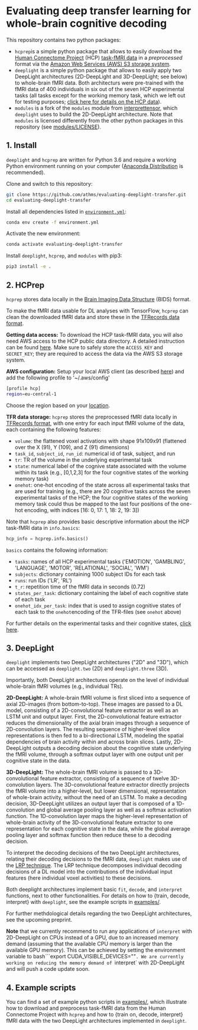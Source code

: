 # Evaluating deep transfer learning for whole-brain cognitive decoding

This repository contains two python packages: 
- `hcprep`is a simple python package that allows to easily download the [Human Connectome Project](http://www.humanconnectomeproject.org) (HCP) [task-fMRI data](https://www.humanconnectome.org/study/hcp-young-adult/project-protocol/task-fmri) in a *preprocessed* format via the [Amazon Web Services (AWS) S3 storage system](https://www.humanconnectome.org/study/hcp-young-adult/article/hcp-s1200-release-now-available-amazon-web-services).
- `deeplight` is a simple python package that allows to easily apply two DeepLight architectures (2D-DeepLight and 3D-DeepLight; see below) to whole-brain fMRI data. Both architecturs were pre-trained with the fMRI data of 400 individuals in six out of the seven HCP experimental tasks (all tasks except for the working memory task, which we left out for testing purposes; [click here for details on the HCP data](https://www.sciencedirect.com/science/article/abs/pii/S1053811913005272?via%3Dihub)). 
- `modules` is a fork of the `modules` module from [interprettensor](https://github.com/VigneshSrinivasan10/interprettensor), which `deeplight` uses to build the 2D-DeepLight architecture. Note that `modules` is licensed differently from the other python packages in this repository (see [modules/LICENSE](modules/LICENSE)).


## 1. Install
`deeplight` and `hcprep` are written for Python 3.6 and require a working Python environment running on your computer ([Anaconda Distribution](https://www.anaconda.com/distribution/) is recommended).

Clone and switch to this repository:
```bash
git clone https://github.com/athms/evaluating-deeplight-transfer.git
cd evaluating-deeplight-transfer
```

Install all dependencies listed in [`environment.yml`](environment.yml):
```bash
conda env create -f environment.yml
```

Activate the new environment:
```bash
conda activate evaluating-deeplight-transfer
```

Install `deeplight`, `hcprep`, and `modules` with pip3:
```bash
pip3 install -e .
```


## 2. HCPrep
`hcprep` stores data locally in the [Brain Imaging Data Structure](https://bids.neuroimaging.io) (BIDS) format.

To make the fMRI data usable for DL analyses with TensorFlow, `hcprep` can clean the downloaded fMRI data and store these in the [TFRecords data format](https://www.tensorflow.org/tutorials/load_data/tfrecord).  

**Getting data access:**
To download the HCP task-fMRI data, you will also need AWS access to the HCP public data directory. A detailed instruction can be found [here](https://wiki.humanconnectome.org/display/PublicData/How+To+Connect+to+Connectome+Data+via+AWS). Make sure to safely store the `ACCESS_KEY` and `SECRET_KEY`; they are required to access the data via the AWS S3 storage system. 

**AWS configuration:**
Setup your local AWS client (as described [here](https://docs.aws.amazon.com/cli/latest/userguide/cli-configure-files.html)) and add the following profile to '~/.aws/config'

```bash
[profile hcp]
region=eu-central-1
```
Choose the region based on your [location](https://docs.aws.amazon.com/AmazonRDS/latest/UserGuide/Concepts.RegionsAndAvailabilityZones.html).

**TFR data storage:**
`hcprep` stores the preprocessed fMRI data locally in [TFRecords format](https://www.tensorflow.org/tutorials/load_data/tfrecord), with one entry for each input fMRI volume of the data, each containing the following features:
- `volume`: the flattened voxel activations with shape 91x109x91 (flattened over the X (91), Y (109), and Z (91) dimensions)
- `task_id`, `subject_id`, `run_id`: numerical id of task, subject, and run
- `tr`: TR of the volume in the underlying experimental task
- `state`: numerical label of the cognive state associated with the volume within its task (e.g., [0,1,2,3] for the four cognitive states of the working memory task)
- `onehot`: one-hot encoding of the state across all experimental tasks that are used for training (e.g., there are 20 cognitive tasks across the seven experimental tasks of the HCP; the four cognitive states of the working memory task could thus be mapped to the last four positions of the one-hot encoding, with indices [16: 0, 17: 1, 18: 2, 19: 3])

Note that `hcprep` also provides basic descriptive information about the HCP task-fMRI data in `info.basics`:

```python
hcp_info = hcprep.info.basics()
```

`basics` contains the following information:
- `tasks`: names of all HCP experimental tasks ('EMOTION', 'GAMBLING', 'LANGUAGE', 'MOTOR', 'RELATIONAL', 'SOCIAL', 'WM')
- `subjects`: dictionary containing 1000 subject IDs for each task
- `runs`: run IDs ('LR', 'RL')
- `t_r`: repetition time of the fMRI data in seconds (0.72)
- `states_per_task`: dictionary containing the label of each cognitive state of each task
- `onehot_idx_per_task`: index that is used to assign cognitive states of each task to the `onehot`encoding of the TFR-files (see `onehot` above)

For further details on the experimental tasks and their cognitive states, [click here](https://www.sciencedirect.com/science/article/abs/pii/S1053811913005272?via%3Dihub).


## 3. DeepLight
`deeplight` implements two DeepLight architectures ("2D" and "3D"), which can be accessed as `deeplight.two` (2D) and `deeplight.three` (3D).

Importantly, both DeepLight architectures operate on the level of individual whole-brain fMRI volumes (e.g., individual TRs).

**2D-DeepLight:** A whole-brain fMRI volume is first sliced into a sequence of axial 2D-images (from bottom-to-top). These images are passed to a DL model, consisting of a 2D-convolutional feature extractor as well as an LSTM unit and output layer. First, the 2D-convolutional feature extractor reduces the dimensionality of the axial brain images through a sequence of 2D-convolution layers. The resulting sequence of higher-level slice representations is then fed to a bi-directional LSTM, modeling the spatial dependencies of brain activity within and across brain slices. Lastly, 2D-DeepLight outputs a decoding decision about the cognitive state underlying the fMRI volume, through a softmax output layer with one output unit per cognitive state in the data.

**3D-DeepLight:** The whole-brain fMRI volume is passed to a 3D-convolutional feature extractor, consisting of a sequence of twelve 3D-convolution layers. The 3D-convolutional feature extractor directly projects the fMRI volume into a higher-level, but lower dimensional, representation of whole-brain activity, without the need of an LSTM. To make a decoding decision, 3D-DeepLight utilizes an output layer that is composed of a 1D- convolution and global average pooling layer as well as a softmax activation function. The 1D-convolution layer maps the higher-level representation of whole-brain activity of the 3D-convolutional feature extractor to one representation for each cognitive state in the data, while the global average pooling layer and softmax function then reduce these to a decoding decision.

To interpret the decoding decisions of the two DeepLight architectures, relating their decoding decisions to the fMRI data, `deeplight` makes use of the [LRP technique](https://journals.plos.org/plosone/article?id=10.1371/journal.pone.0130140). The LRP technique decomposes individual decoding decisions of a DL model into the contributions of the individual input features (here individual voxel activities) to these decisions. 

Both deeplight architectures implement basic `fit`, `decode`, and `interpret` functions, next to other functionalities. For details on how to {train, decode, interpret} with `deeplight`, see the example scripts in [examples/](examples/).

For further methdological details regarding the two DeepLight architectures, see the upcoming preprint.

**Note** that we currently recommend to run any applications of `interpret` with 2D-DeepLight on CPUs instead of a GPU, due to an increased memory demand (assuming that the available CPU memory is larger than the available GPU memory). This can be achieved by setting the environment variable to bash```export CUDA_VISIBLE_DEVICES=""`. We are currently working on reducing the memory demand of `interpret` with 2D-DeepLight and will push a code update soon. 


## 4. Example scripts
You can find a set of example python scripts in [examples/](examples/), which illustrate how to download and preprocess task-fMRI data from the Human Connectome Project with `hcprep` and how to {train on, decode, interpret} fMRI data with the two DeepLight architectures implemented in `deeplight`.
